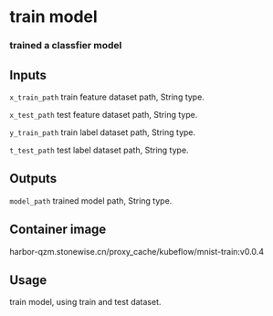 # train model

### trained a classfier model

## Inputs

`x_train_path` train feature dataset path, String type.

`x_test_path` test feature dataset path, String type.

`y_train_path` train label dataset path, String type.

`t_test_path` test label dataset path, String type.

## Outputs

`model_path` trained model path, String type.

## Container image

harbor-qzm.stonewise.cn/proxy_cache/kubeflow/mnist-train:v0.0.4

## Usage

train model, using train and test dataset.
